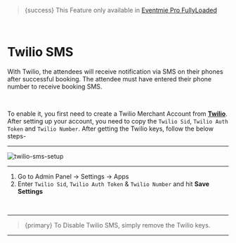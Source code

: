 > {success} This Feature only available in [Eventmie Pro FullyLoaded](https://classiebit.com/eventmie-pro-fullyloaded)

<br>

# Twilio SMS

With Twilio, the attendees will receive notification via SMS on their phones after successful booking. The attendee must have entered their phone number to receive booking SMS.

<br>

To enable it, you first need to create a Twilio Merchant Account from **[Twilio](https://www.twilio.com/)**. After setting up your account, you need to copy the `Twilio Sid`, `Twilio Auth Token` and `Twilio Number`.
After getting the Twilio keys, follow the below steps-

---

![twilio-sms-setup](/images/v2/EventmieProFullyLoadedV2.0/twilio-sms-setup.png "twilio-sms-setup")

---

1. Go to Admin Panel -> Settings -> Apps
2. Enter `Twilio Sid`, `Twilio Auth Token` & `Twilio Number` and hit **Save Settings**

<br>

---

> {primary} To Disable Twilio SMS, simply remove the Twilio keys.

---
